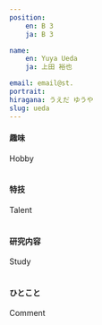```yaml
---
position:
    en: B 3
    ja: B 3

name:
    en: Yuya Ueda
    ja: 上田 裕也

email: email@st.
portrait: 
hiragana: うえだ ゆうや
slug: ueda
---
```


#### 趣味
Hobby
<br><br>

#### 特技
Talent
<br><br>

#### 研究内容
Study
<br><br>

#### ひとこと
Comment
<br><br>
